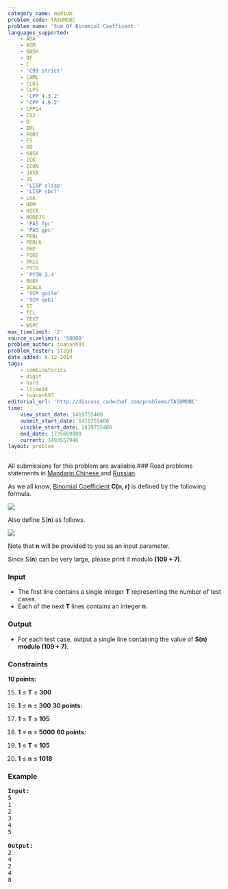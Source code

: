 ```yaml
---
category_name: medium
problem_code: TASUMOBC
problem_name: 'Sum Of Binomial Coefficent '
languages_supported:
    - ADA
    - ASM
    - BASH
    - BF
    - C
    - 'C99 strict'
    - CAML
    - CLOJ
    - CLPS
    - 'CPP 4.3.2'
    - 'CPP 4.9.2'
    - CPP14
    - CS2
    - D
    - ERL
    - FORT
    - FS
    - GO
    - HASK
    - ICK
    - ICON
    - JAVA
    - JS
    - 'LISP clisp'
    - 'LISP sbcl'
    - LUA
    - NEM
    - NICE
    - NODEJS
    - 'PAS fpc'
    - 'PAS gpc'
    - PERL
    - PERL6
    - PHP
    - PIKE
    - PRLG
    - PYTH
    - 'PYTH 3.4'
    - RUBY
    - SCALA
    - 'SCM guile'
    - 'SCM qobi'
    - ST
    - TCL
    - TEXT
    - WSPC
max_timelimit: '2'
source_sizelimit: '50000'
problem_author: tuananh93
problem_tester: stzgd
date_added: 6-12-2014
tags:
    - combinatorics
    - digit
    - hard
    - ltime19
    - tuananh93
editorial_url: 'http://discuss.codechef.com/problems/TASUMOBC'
time:
    view_start_date: 1419755400
    submit_start_date: 1419755400
    visible_start_date: 1419755400
    end_date: 1735669800
    current: 1493557946
layout: problem
---
```

All submissions for this problem are available.###  Read problems statements in [Mandarin Chinese ](http://www.codechef.com/download/translated/LTIME19/mandarin/TASUMOBC.pdf) and [Russian](http://www.codechef.com/download/translated/LTIME19/russian/TASUMOBC.pdf).

 As we all know, [Binomial Coefficient](http://en.wikipedia.org/wiki/Binomial_coefficient) **C(n, r)** is defined by the
following formula.

![](/download/extimages/f17c481ba6b3f6c9eb2b9c06eb09252f.png)

Also define S(**n**) as follows.

![](/download/extimages/b5d1a105bdc2018c0546d52746b5a11d.png)

Note that **n** will be provided to you as an input parameter.

Since S(**n**) can be very large, please print it modulo **(109 + 7)**.

### Input

- The first line contains a single integer **T** representing the number of test cases.
- Each of the next **T** lines contains an integer **n**.

### Output

- For each test case, output a single line containing the value of **S(n) modulo (109 + 7)**.

### Constraints

**10 points:**

15. **1** ≤ **T** ≤ **300**
16. **1** ≤ **n** ≤ **300**
**30 points:**

18. **1** ≤ **T** ≤ **105**
19. **1** ≤ **n** ≤ **5000**
**60 points:**

21. **1** ≤ **T** ≤ **105**
22. **1** ≤ **n** ≤ **1018**
### Example

<pre><b>Input:</b>
5
1
2
3
4
5

<b>Output:</b>
2
4
2
4
8

</pre>